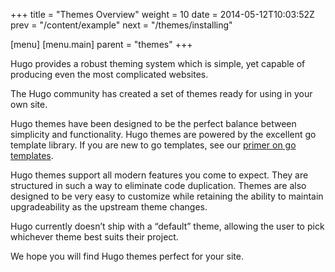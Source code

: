 +++
title = "Themes Overview"
weight = 10
date = 2014-05-12T10:03:52Z
prev = "/content/example"
next = "/themes/installing"

[menu]
  [menu.main]
    parent = "themes"
+++

Hugo provides a robust theming system which is simple, yet capable of producing
even the most complicated websites.

The Hugo community has created a set of themes ready for using in your own
site.

Hugo themes have been designed to be the perfect balance between
simplicity and functionality. Hugo themes are powered by the excellent
go template library. If you are new to go templates, see our [primer on
go templates](/layouts/go-templates).

Hugo themes support all modern features you come to expect. They are
structured in such a way to eliminate code duplication. Themes are also
designed to be very easy to customize while retaining the ability to
maintain upgradeability as the upstream theme changes.

Hugo currently doesn’t ship with a “default” theme, allowing the user to
pick whichever theme best suits their project.

We hope you will find Hugo themes perfect for your site.
